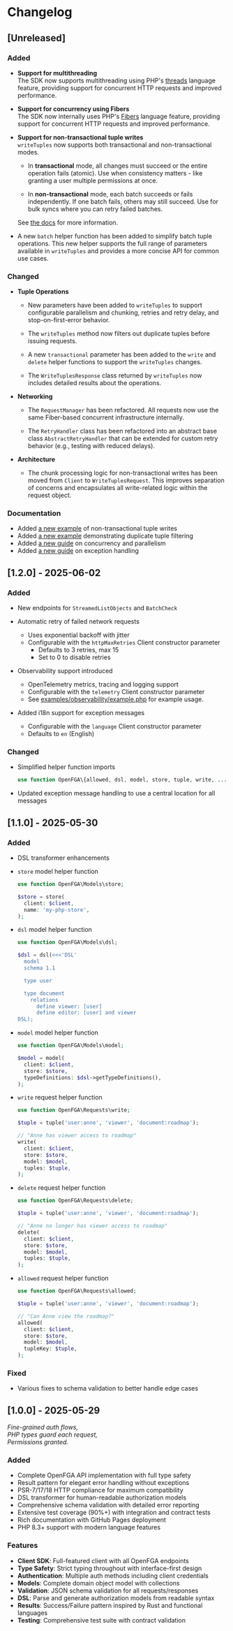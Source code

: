 # Changelog

## [Unreleased]

### Added

- **Support for multithreading**<br />
  The SDK now supports multithreading using PHP's [threads](https://www.php.net/manual/en/language.threads.php) language feature,
  providing support for concurrent HTTP requests and improved performance.

- **Support for concurrency using Fibers**<br />
  The SDK now internally uses PHP's [Fibers](https://www.php.net/manual/en/language.fibers.php) language feature,
  providing support for concurrent HTTP requests and improved performance.

- **Support for non-transactional tuple writes**<br />
  `writeTuples` now supports both transactional and non-transactional modes.

  - In **transactional** mode, all changes must succeed or the entire operation fails (atomic).
    Use when consistency matters - like granting a user multiple permissions at once.

  - In **non-transactional** mode, each batch succeeds or fails independently.
    If one batch fails, others may still succeed.
    Use for bulk syncs where you can retry failed batches.

  See [the docs](docs/Concurrency.md) for more information.

- A new `batch` helper function has been added to simplify batch tuple operations.
  This new helper supports the full range of parameters available in `writeTuples`
  and provides a more concise API for common use cases.

### Changed

- **Tuple Operations**

  - New parameters have been added to `writeTuples` to support configurable parallelism and chunking,
    retries and retry delay, and stop-on-first-error behavior.

  - The `writeTuples` method now filters out duplicate tuples before issuing requests.

  - A new `transactional` parameter has been added to the `write` and `delete` helper functions to support
    the `writeTuples` changes.

  - The `WriteTuplesResponse` class returned by `writeTuples` now includes detailed results about the operations.

- **Networking**

  - The `RequestManager` has been refactored.
    All requests now use the same Fiber-based concurrent infrastructure internally.

  - The `RetryHandler` class has been refactored into an abstract base class `AbstractRetryHandler` that can be
    extended for custom retry behavior (e.g., testing with reduced delays).

- **Architecture**

  - The chunk processing logic for non-transactional writes has been moved from `Client` to `WriteTuplesRequest`.
    This improves separation of concerns and encapsulates all write-related logic within the request object.

### Documentation

- Added [a new example](examples/non-transactional-writes/example.php) of non-transactional tuple writes
- Added [a new example](examples/duplicate-filtering/example.php) demonstrating duplicate tuple filtering
- Added [a new guide](docs/Concurrency.md) on concurrency and parallelism
- Added [a new guide](docs/Exceptions.md) on exception handling

## [1.2.0] - 2025-06-02

### Added

- New endpoints for `StreamedListObjects` and `BatchCheck`

- Automatic retry of failed network requests

  - Uses exponential backoff with jitter
  - Configurable with the `httpMaxRetries` Client constructor parameter
    - Defaults to 3 retries, max 15
    - Set to 0 to disable retries

- Observability support introduced

  - OpenTelemetry metrics, tracing and logging support
  - Configurable with the `telemetry` Client constructor parameter
  - See [examples/observability/example.php](examples/observability/example.php) for example usage.

- Added i18n support for exception messages

  - Configurable with the `language` Client constructor parameter
  - Defaults to `en` (English)

### Changed

- Simplified helper function imports

  ```php
  use function OpenFGA\{allowed, dsl, model, store, tuple, write, ...};
  ```

- Updated exception message handling to use a central location for all messages

## [1.1.0] - 2025-05-30

### Added

- DSL transformer enhancements
- `store` model helper function

  ```php
  use function OpenFGA\Models\store;

  $store = store(
    client: $client,
    name: 'my-php-store',
  );
  ```

- `dsl` model helper function

  ```php
  use function OpenFGA\Models\dsl;

  $dsl = dsl(<<<'DSL'
    model
    schema 1.1

    type user

    type document
      relations
        define viewer: [user]
        define editor: [user] and viewer
  DSL);
  ```

- `model` model helper function

  ```php
  use function OpenFGA\Models\model;

  $model = model(
    client: $client,
    store: $store,
    typeDefinitions: $dsl->getTypeDefinitions(),
  );
  ```

- `write` request helper function

  ```php
  use function OpenFGA\Requests\write;

  $tuple = tuple('user:anne', 'viewer', 'document:roadmap');

  // "Anne has viewer access to roadmap"
  write(
    client: $client,
    store: $store,
    model: $model,
    tuples: $tuple,
  );
  ```

- `delete` request helper function

  ```php
  use function OpenFGA\Requests\delete;

  $tuple = tuple('user:anne', 'viewer', 'document:roadmap');

  // "Anne no longer has viewer access to roadmap"
  delete(
    client: $client,
    store: $store,
    model: $model,
    tuples: $tuple,
  );
  ```

- `allowed` request helper function

  ```php
  use function OpenFGA\Requests\allowed;

  $tuple = tuple('user:anne', 'viewer', 'document:roadmap');

  // "Can Anne view the roadmap?"
  allowed(
    client: $client,
    store: $store,
    model: $model,
    tupleKey: $tuple,
  );
  ```

### Fixed

- Various fixes to schema validation to better handle edge cases

## [1.0.0] - 2025-05-29

<i>Fine-grained auth flows,<br />
PHP types guard each request,<br />
Permissions granted.</i>

### Added

- Complete OpenFGA API implementation with full type safety
- Result pattern for elegant error handling without exceptions
- PSR-7/17/18 HTTP compliance for maximum compatibility
- DSL transformer for human-readable authorization models
- Comprehensive schema validation with detailed error reporting
- Extensive test coverage (90%+) with integration and contract tests
- Rich documentation with GitHub Pages deployment
- PHP 8.3+ support with modern language features

### Features

- **Client SDK**: Full-featured client with all OpenFGA endpoints
- **Type Safety**: Strict typing throughout with interface-first design
- **Authentication**: Multiple auth methods including client credentials
- **Models**: Complete domain object model with collections
- **Validation**: JSON schema validation for all requests/responses
- **DSL**: Parse and generate authorization models from readable syntax
- **Results**: Success/Failure pattern inspired by Rust and functional languages
- **Testing**: Comprehensive test suite with contract validation
